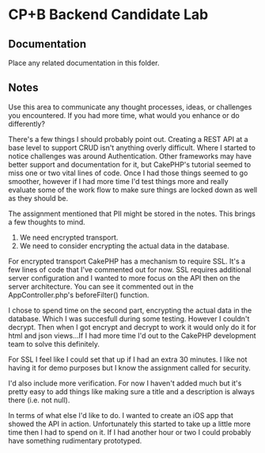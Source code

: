 # CP+B Backend Candidate Lab

## Documentation

Place any related documentation in this folder.

## Notes

Use this area to communicate any thought processes, ideas, or challenges you encountered.  If you had more time, what would you enhance or do differently?

There's a few things I should probably point out.  Creating a REST API at a base level to support CRUD isn't anything overly difficult.  Where I started to notice challenges was around Authentication.  Other frameworks may have better support and documentation for it, but CakePHP's tutorial seemed to miss one or two vital lines of code.  Once I had those things seemed to go smoother, however if I had more time I'd test things more and really evaluate some of the work flow to make sure things are locked down as well as they should be.  


The assignment mentioned that PII might be stored in the notes.  This brings a few thoughts to mind.
1) We need encrypted transport.
2) We need to consider encrypting the actual data in the database.

For encrypted transport CakePHP has a mechanism to require SSL.  It's a few lines of code that I've commented out for now.  SSL requires additional server configuration and I wanted to more focus on the API then on the server architecture.  You can see it commented out in the AppController.php's beforeFilter() function.
 
I chose to spend time on the second part, encrypting the actual data in the database.  Which I was succesfull during some testing.  However I couldn't decrypt.  Then when I got encrypt and decrypt to work it would only do it for html and json views...If I had more time I'd out to the CakePHP development team to solve this definitely.  

For SSL I feel like I could set that up if I had an extra 30 minutes.  I like not having it for demo purposes but I know the assignment called for security.  

I'd also include more verification.  For now I haven't added much but it's pretty easy to add things like making sure a title and a description is always there (i.e. not null).  

In terms of what else I'd like to do.  I wanted to create an iOS app that showed the API in action.  Unfortunately this started to take up a little more time then I had to spend on it.  If I had another hour or two I could probably have something rudimentary prototyped.  


